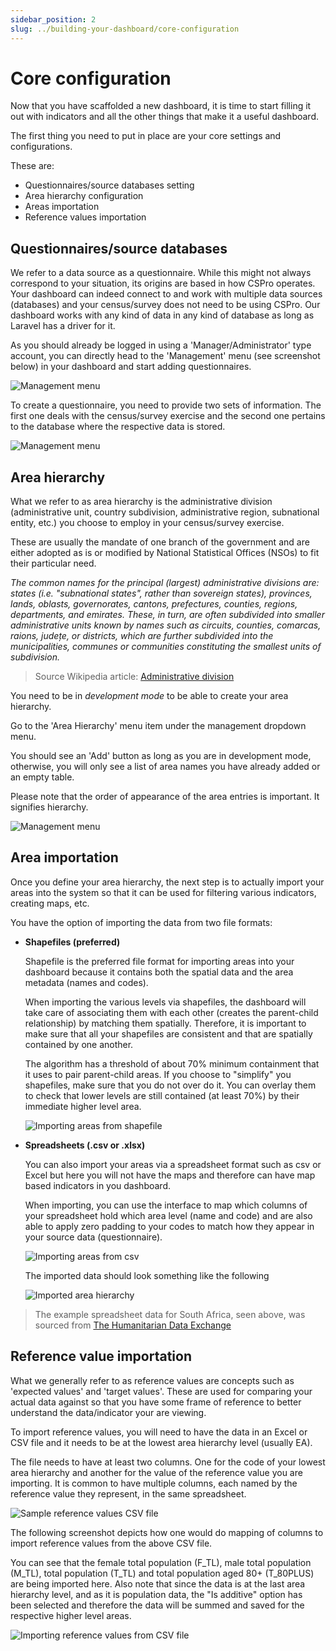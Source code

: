 ```yaml
---
sidebar_position: 2
slug: ../building-your-dashboard/core-configuration
---
```


# Core configuration

Now that you have scaffolded a new dashboard, it is time to start filling it out with indicators and all the other things that make it a useful dashboard.

The first thing you need to put in place are your core settings and configurations. 

These are:

- Questionnaires/source databases setting
- Area hierarchy configuration
- Areas importation
- Reference values importation

## Questionnaires/source databases

We refer to a data source as a questionnaire. While this might not always correspond to your situation, its origins are based in how CSPro operates. Your dashboard can indeed connect to and work with multiple data sources (databases) and your census/survey does not need to be using CSPro. Our dashboard works with any kind of data in any kind of database as long as Laravel has a driver for it.

As you should already be logged in using a 'Manager/Administrator' type account, you can directly head to the 'Management' menu (see screenshot below) in your dashboard and start adding questionnaires.

![Management menu](/img/developer/building-your-dashboard/management-menu.png)

To create a questionnaire, you need to provide two sets of information. The first one deals with the census/survey exercise and the second one pertains to the database where the respective data is stored.

![Management menu](/img/developer/building-your-dashboard/create-questionnaire.png)

## Area hierarchy

What we refer to as area hierarchy is the administrative division (administrative unit, country subdivision, administrative region, subnational entity, etc.) you choose to employ in your census/survey exercise.

These are usually the mandate of one branch of the government and are either adopted as is or modified by National Statistical Offices (NSOs) to fit their particular need.

*The common names for the principal (largest) administrative divisions are: states (i.e. "subnational states", rather than sovereign states), provinces, lands, oblasts, governorates, cantons, prefectures, counties, regions, departments, and emirates. These, in turn, are often subdivided into smaller administrative units known by names such as circuits, counties, comarcas, raions, județe, or districts, which are further subdivided into the municipalities, communes or communities constituting the smallest units of subdivision.* 

> Source Wikipedia article: [Administrative division](https://en.wikipedia.org/wiki/Administrative_division)

You need to be in *development mode* to be able to create your area hierarchy.

Go to the 'Area Hierarchy' menu item under the management dropdown menu.

You should see an 'Add' button as long as you are in development mode, otherwise, you will only see a list of area names you have already added or an empty table.

Please note that the order of appearance of the area entries is important. It signifies hierarchy.

![Management menu](/img/developer/building-your-dashboard/area-hierarchy.png)

## Area importation

Once you define your area hierarchy, the next step is to actually import your areas into the system so that it can be used for filtering various indicators, creating maps, etc.

You have the option of importing the data from two file formats:

- **Shapefiles (preferred)**

    Shapefile is the preferred file format for importing areas into your dashboard because it contains both the spatial data and the area metadata (names and codes).

    When importing the various levels via shapefiles, the dashboard will take care of associating them with each other (creates the parent-child relationship) by matching them spatially. Therefore, it is important to make sure that all your shapefiles are consistent and that are spatially contained by one another. 
    
    The algorithm has a threshold of about 70% minimum containment that it uses to pair parent-child areas. If you choose to "simplify" you shapefiles, make sure that you do not over do it. You can overlay them to check that lower levels are still contained (at least 70%) by their immediate higher level area.

    ![Importing areas from shapefile](/img/developer/building-your-dashboard/importing-area-hierarchy-from-shapefile.png)

- **Spreadsheets (.csv or .xlsx)**

    You can also import your areas via a spreadsheet format such as csv or Excel but here you will not have the maps and therefore can have map based indicators in you dashboard.

    When importing, you can use the interface to map which columns of your spreadsheet hold which area level (name and code) and are also able to apply zero padding to your codes to match how they appear in your source data (questionnaire).

    ![Importing areas from csv](/img/developer/building-your-dashboard/importing-area-hierarchy-from-csv.png)

    The imported data should look something like the following

    ![Imported area hierarchy](/img/developer/building-your-dashboard/imported-area-hierarchy.png)

> The example spreadsheet data for South Africa, seen above, was sourced from [The Humanitarian Data Exchange](https://data.humdata.org/)



## Reference value importation

What we generally refer to as reference values are concepts such as 'expected values' and 'target values'. These are used for comparing your actual data against so that you have some frame of reference to better understand the data/indicator your are viewing.

To import reference values, you will need to have the data in an Excel or CSV file and it needs to be at the lowest area hierarchy level (usually EA).

The file needs to have at least two columns. One for the code of your lowest area hierarchy and another for the value of the reference value you are importing. It is common to have multiple columns, each named by the reference value they represent, in the same spreadsheet.

![Sample reference values CSV file](/img/developer/building-your-dashboard/reference-value-spreadsheet.png)

The following screenshot depicts how one would do mapping of columns to import reference values from the above CSV file.

You can see that the female total population (F_TL), male total population (M_TL), total population (T_TL) and total population aged 80+ (T_80PLUS) are being imported here. Also note that since the data is at the last area hierarchy level, and as it is population data, the "Is additive" option has been selected and therefore the data will be summed and saved for the respective higher level areas.

![Importing reference values from CSV file](/img/developer/building-your-dashboard/importing-reference-values.png)
